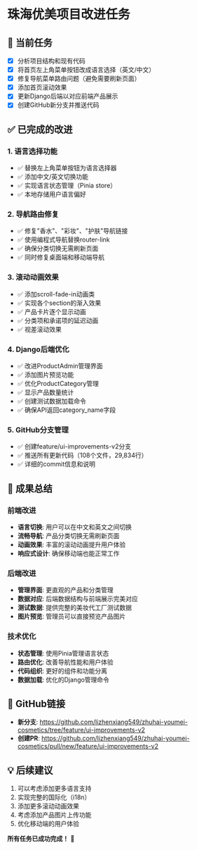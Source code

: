 # 珠海优美项目改进任务

## 🎯 当前任务
- [x] 分析项目结构和现有代码
- [x] 将首页左上角菜单按钮改成语言选择（英文/中文）
- [x] 修复导航菜单路由问题（避免需要刷新页面）
- [x] 添加首页滚动效果
- [x] 更新Django后端以对应前端产品展示
- [x] 创建GitHub新分支并推送代码

## ✅ 已完成的改进

### 1. 语言选择功能
- ✅ 替换左上角菜单按钮为语言选择器
- ✅ 添加中文/英文切换功能
- ✅ 实现语言状态管理（Pinia store）
- ✅ 本地存储用户语言偏好

### 2. 导航路由修复
- ✅ 修复"香水"、"彩妆"、"护肤"导航链接
- ✅ 使用编程式导航替换router-link
- ✅ 确保分类切换无需刷新页面
- ✅ 同时修复桌面端和移动端导航

### 3. 滚动动画效果
- ✅ 添加scroll-fade-in动画类
- ✅ 实现各个section的渐入效果
- ✅ 产品卡片逐个显示动画
- ✅ 分类项和承诺项的延迟动画
- ✅ 视差滚动效果

### 4. Django后端优化
- ✅ 改进ProductAdmin管理界面
- ✅ 添加图片预览功能
- ✅ 优化ProductCategory管理
- ✅ 显示产品数量统计
- ✅ 创建测试数据加载命令
- ✅ 确保API返回category_name字段

### 5. GitHub分支管理
- ✅ 创建feature/ui-improvements-v2分支
- ✅ 推送所有更新代码（108个文件，29,834行）
- ✅ 详细的commit信息和说明

## 🎉 成果总结

### 前端改进
- **语言切换**: 用户可以在中文和英文之间切换
- **流畅导航**: 产品分类切换无需刷新页面
- **动画效果**: 丰富的滚动动画提升用户体验
- **响应式设计**: 确保移动端也能正常工作

### 后端改进
- **管理界面**: 更直观的产品和分类管理
- **数据对应**: 后端数据结构与前端展示完美对应
- **测试数据**: 提供完整的美妆代工厂测试数据
- **图片预览**: 管理员可以直接预览产品图片

### 技术优化
- **状态管理**: 使用Pinia管理语言状态
- **路由优化**: 改善导航性能和用户体验
- **代码组织**: 更好的组件和功能分离
- **数据加载**: 优化的Django管理命令

## 🔗 GitHub链接
- **新分支**: https://github.com/lizhenxiang549/zhuhai-youmei-cosmetics/tree/feature/ui-improvements-v2
- **创建PR**: https://github.com/lizhenxiang549/zhuhai-youmei-cosmetics/pull/new/feature/ui-improvements-v2

## 💡 后续建议
1. 可以考虑添加更多语言支持
2. 实现完整的国际化（i18n）
3. 添加更多滚动动画效果
4. 考虑添加产品图片上传功能
5. 优化移动端的用户体验

**所有任务已成功完成！** 🎉
